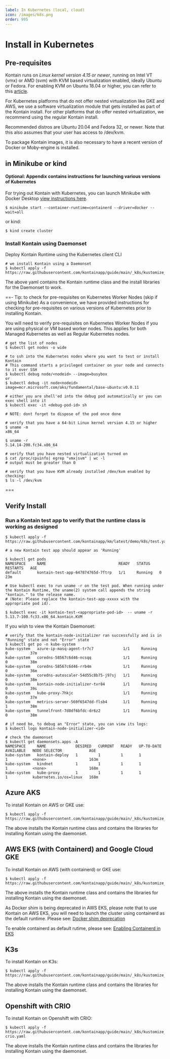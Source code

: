 ```yaml
---
label: In Kubernetes (local, cloud)
icon: /images/k8s.png
order: 995
---
```


# Install in Kubernetes
## Pre-requisites
Kontain runs on *Linux kernel version 4.15 or newer*, running on Intel VT (vmx) or AMD (svm) with KVM based virtualization enabled, ideally Ubuntu or Fedora.  For enabling KVM on Ubuntu 18.04 or higher, you can refer to this [article](https://linuxize.com/post/how-to-install-kvm-on-ubuntu-18-04/).

For Kubernetes platforms that do not offer nested virtualization like GKE and AWS, we use a software virtualization module that gets installed as part of the Kontain install.  For other platforms that do offer nested virtualization, we recommend using the regular Kontain install.

Recommended distros are Ubuntu 20.04 and Fedora 32, or newer.  Note that this also assumes that your user has access to /dev/kvm.

To package Kontain images, it is also necessary to have a recent version of Docker or Moby-engine is installed.

## in Minikube or kind
#### Optional: Appendix contains instructions for launching various versions of Kubernetes
For trying out Kontain with Kubernetes, you can launch Minikube with Docker Desktop [view instructions here](/appendix/minikube/).
```shell
$ minikube start --container-runtime=containerd --driver=docker --wait=all
``` 

or kind:

```shell
$ kind create cluster
```

### Install Kontain using Daemonset 
Deploy Kontain Runtime using the Kubernetes client CLI

```shell
# we install Kontain using a Daemonset
$ kubectl apply -f https://raw.githubusercontent.com/kontainapp/guide/main/_k8s/kustomize_outputs/km.yaml
```

The above yaml contains the Kontain runtime class and the install libraries for the Daemonset to work.

==- Tip: to check for pre-requisites on Kubernetes Worker Nodes (skip if using Minikube)
As a convenience, we have provided instructions for checking for pre-requisites on various versions of Kubernetes prior to installing Kontain.

You will need to verify pre-requisites on Kubernetes Worker Nodes if you are using physical or VM based worker nodes.  This applies for both Managed Kubernetes as well as Regular Kubernetes nodes.

```shell
# get the list of nodes
$ kubectl get nodes -o wide

# to ssh into the Kubernetes nodes where you want to test or install Kontain
# This command starts a privileged container on your node and connects to it over SSH
$ kubectl debug node/<nodeid> --image=busybox
or
$ kubectl debug -it node<nodeid> image=mcr.microsoft.com/aks/fundamental/base-ubuntu:v0.0.11

# either you are shell'ed into the debug pod automatically or you can exec shell into it
$ kubectl exec -it <debug-pod-id> sh

# NOTE: dont forget to dispose of the pod once done

# verify that you have a 64-bit Linux kernel version 4.15 or higher
$ uname -m
x86_64

$ uname -r
5.14.14-200.fc34.x86_64

# verify that you have nested virtualization turned on
$ cat /proc/cpuinfo| egrep "vmx|svm" | wc -l
# output must be greater than 0

# verify that you have KVM already installed /dev/kvm enabled by checking:
$ ls -l /dev/kvm
```
===

## Verify Install
### Run a Kontain test app to verify that the runtime class is working as designed
```shell
$ kubectl apply -f https://raw.githubusercontent.com/kontainapp/km/latest/demo/k8s/test.yaml

# a new Kontain test app should appear as 'Running'

$ kubectl get pods 
NAMESPACE     NAME                                READY   STATUS    RESTARTS   AGE
default       kontain-test-app-647874765d-7ftrp   1/1     Running   0          23m

# Use kubectl exec to run uname -r on the test pod. When running under the Kontain Runtime, the uname(2) system call appends the string "kontain." to the release name. 
# (Note: Please replace the kontain-test-app-xxxxx with the appropriate pod id).

$ kubectl exec -it kontain-test-<appropriate-pod-id>  -- uname -r
5.13.7-100.fc33.x86_64.kontain.KVM
```

If you wish to view the Kontain Daemonset:
```
# verify that the kontain-node-initializer ran successfully and is in "Running" state and not "Error" state
$ kubectl get po -n kube-system
kube-system   azure-ip-masq-agent-tr7c7             1/1     Running   0          37m
kube-system   coredns-58567c6d46-ncsqq              1/1     Running   0          38m
kube-system   coredns-58567c6d46-rrb4m              1/1     Running   0          36m
kube-system   coredns-autoscaler-54d55c8b75-j97sj   1/1     Running   0          38m
kube-system   kontain-node-initializer-tvr84        1/1     Running   0          39s
kube-system   kube-proxy-7hkjc                      1/1     Running   0          37m
kube-system   metrics-server-569f6547dd-flsb4       1/1     Running   1          38m
kube-system   tunnelfront-7d8df6bfdc-dr6z2          1/1     Running   0          38m

# if need be, to debug an "Error" state, you can view its logs:
$ kubectl logs kontain-node-initializer-<id>

# check the daemonset
$ kubectl get daemonsets.apps -A
NAMESPACE     NAME             DESIRED   CURRENT   READY   UP-TO-DATE   AVAILABLE   NODE SELECTOR            AGE
kube-system   kontain-deploy   1         1         1       1            1           <none>                   163m
kube-system   kindnet          1         1         1       1            1           <none>                   168m
kube-system   kube-proxy       1         1         1       1            1           kubernetes.io/os=linux   168m
```

## Azure AKS
To install Kontain on AWS or GKE use:

```shell
$ kubectl apply -f https://raw.githubusercontent.com/kontainapp/guide/main/_k8s/kustomize_outputs/km.yaml
```

The above installs the Kontain runtime class and contains the libraries for installing Kontain using the daemonset.

## AWS EKS (with Containerd) and Google Cloud GKE
To install Kontain on AWS (with containerd) or GKE use:

```shell
$ kubectl apply -f https://raw.githubusercontent.com/kontainapp/guide/main/_k8s/kustomize_outputs/kkm.yaml
```

The above installs the Kontain runtime class and contains the libraries for installing Kontain using the daemonset.

As Docker shim is being deprecated in AWS EKS, please note that to use Kontain on AWS EKS, you will need to launch the cluster using containerd as the default runtime.  Please see: [Docker shim deprecation](https://docs.aws.amazon.com/eks/latest/userguide/dockershim-deprecation.html)

 To enable containerd as default rutime, please see: [Enabling Containerd in EKS](https://docs.aws.amazon.com/eks/latest/userguide/eks-optimized-ami.html#containerd-bootstrap)

## K3s
To install Kontain on K3s:

```shell
$ kubectl apply -f https://raw.githubusercontent.com/kontainapp/guide/main/_k8s/kustomize_outputs/k3s.yaml
```

The above installs the Kontain runtime class and contains the libraries for installing Kontain using the daemonset.

## Openshift with CRIO
To install Kontain on Openshift with CRIO:

```shell
$ kubectl apply -f https://raw.githubusercontent.com/kontainapp/guide/main/_k8s/kustomize_outputs/km-crio.yaml
```

The above installs the Kontain runtime class and contains the libraries for installing Kontain using the daemonset.
